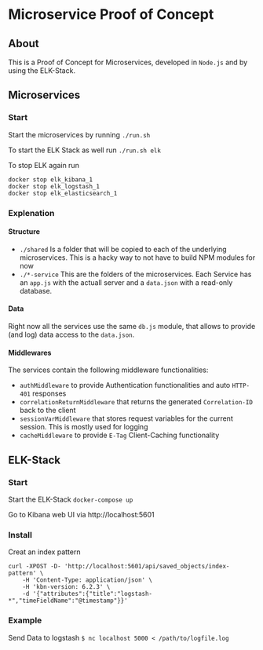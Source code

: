 # Microservice Proof of Concept
## About

This is a Proof of Concept for Microservices, developed in `Node.js` and by using the ELK-Stack.

## Microservices

### Start
Start the microservices by running
`./run.sh`

To start the ELK Stack as well run
`./run.sh elk`


To stop ELK again run
```
docker stop elk_kibana_1
docker stop elk_logstash_1
docker stop elk_elasticsearch_1
````

### Explenation

#### Structure

- `./shared` Is a folder that will be copied to each of the underlying microservices. This is a hacky way to not have to build NPM modules for now
- `./*-service` This are the folders of the microservices. Each Service has an `app.js` with the actuall server and a `data.json` with a read-only database.


#### Data
Right now all the services use the same `db.js` module, that allows to provide (and log) data access to the `data.json`.

#### Middlewares
The services contain the following middleware functionalities:

- `authMiddleware` to provide Authentication functionalities and auto `HTTP-401` responses
- `correlationReturnMiddleware` that returns the generated `Correlation-ID` back to the client
- `sessionVarMiddleware` that stores request variables for the current session. This is mostly used for logging
- `cacheMiddleware` to provide `E-Tag` Client-Caching functionality

## ELK-Stack

### Start
Start the ELK-Stack `docker-compose up`

Go to Kibana web UI via http://localhost:5601

### Install

Creat an index pattern
```
curl -XPOST -D- 'http://localhost:5601/api/saved_objects/index-pattern' \
    -H 'Content-Type: application/json' \
    -H 'kbn-version: 6.2.3' \
    -d '{"attributes":{"title":"logstash-*","timeFieldName":"@timestamp"}}'
```

### Example

Send Data to logstash `$ nc localhost 5000 < /path/to/logfile.log`

